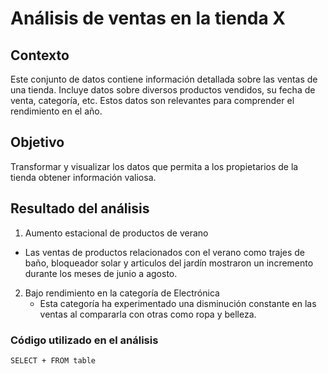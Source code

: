 # Análisis de ventas en la tienda X

## Contexto
Este conjunto de datos contiene información detallada sobre las ventas de una tienda. Incluye datos sobre diversos productos vendidos, su fecha de venta, categoría, etc.
Estos datos son relevantes para comprender el rendimiento en el año.

## Objetivo
Transformar y visualizar los datos que permita a los propietarios de la tienda obtener información valiosa.

## Resultado del análisis
1. Aumento estacional de productos de verano
  - Las ventas de productos relacionados con el verano como trajes de baño, bloqueador solar y articulos del jardín mostraron un incremento durante los meses de junio a agosto.

2. Bajo rendimiento en la categoría de Electrónica
   - Esta categoría ha experimentado una disminución constante en las ventas al compararla con otras como ropa y belleza.


### Código utilizado en el análisis
```SELECT + FROM table```
